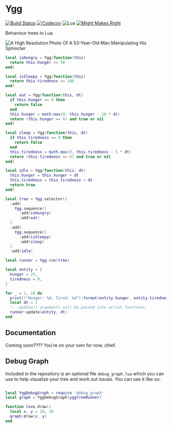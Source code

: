 Ygg
===

[![Build Status](https://travis-ci.org/oniietzschan/ygg.svg?branch=master)](https://travis-ci.org/oniietzschan/ygg)
[![Codecov](https://codecov.io/gh/oniietzschan/ygg/branch/master/graph/badge.svg)](https://codecov.io/gh/oniietzschan/ygg)
![Lua](https://img.shields.io/badge/Lua-JIT%2C%205.1-blue.svg)
[![Might Makes Right](https://img.shields.io/badge/license-Might%20Makes%20Right-red)](https://github.com/oniietzschan/ygg/blob/master/ygg.lua#L10)

Behaviour trees in Lua.

![A High Resolution Photo Of A 53-Year-Old Man Manipulating His Sphincter](https://i.ibb.co/kQCdwm0/2020-02-01-behaviour-tree.gif)

```lua
local isHungry = Ygg(function(this)
  return this.hunger >= 50
end)

local isSleepy = Ygg(function(this)
  return this.tiredness >= 100
end)

local eat = Ygg(function(this, dt)
  if this.hunger == 0 then
    return false
  end
  this.hunger = math.max(0, this.hunger - 10 * dt)
  return (this.hunger == 0) and true or nil
end)

local sleep = Ygg(function(this, dt)
  if this.tiredness == 0 then
    return false
  end
  this.tiredness = math.max(0, this.tiredness - 5 * dt)
  return (this.tiredness == 0) and true or nil
end)

local idle = Ygg(function(this, dt)
  this.hunger = this.hunger + dt
  this.tiredness = this.tiredness + dt
  return true
end)

local tree = Ygg.selector()
  :add(
    Ygg.sequence()
      :add(isHungry)
      :add(eat)
  )
  :add(
    Ygg.sequence()
      :add(isSleepy)
      :add(sleep)
  )
  :add(idle)

local runner = Ygg.run(tree)

local entity = {
  hunger = 25,
  tiredness = 0,
}

for _ = 1, 10 do
  print(("Hunger: %d, Tired: %d"):format(entity.hunger, entity.tiredness))
  local dt = 1
  -- :update() arguments will be passed into action functions.
  runner:update(entity, dt)
end
```

Documentation
-------------

Coming soon???? You're on your own for now, chief.

Debug Graph
-----------

Included in the repository is an optional file `debug_graph.lua` which you can use to help visualize your tree and work out issues. You can use it like so:

```lua

local YggDebugGraph = require 'debug_graph'
local graph = YggDebugGraph(yggTreeRunner)

function love.draw()
  local x, y = 10, 10
  graph:draw(x, y)
end
```
